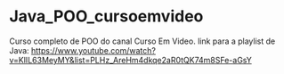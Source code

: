 # Java_POO_cursoemvideo

Curso completo de POO do canal Curso Em Video.
link para a playlist de Java: https://www.youtube.com/watch?v=KlIL63MeyMY&list=PLHz_AreHm4dkqe2aR0tQK74m8SFe-aGsY
